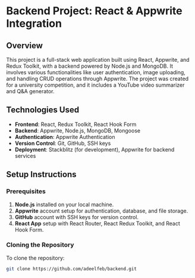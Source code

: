 # Backend Project: React & Appwrite Integration

## Overview

This project is a full-stack web application built using React, Appwrite, and Redux Toolkit, with a backend powered by Node.js and MongoDB. It involves various functionalities like user authentication, image uploading, and handling CRUD operations through Appwrite. The project was created for a university competition, and it includes a YouTube video summarizer and Q&A generator.

## Technologies Used

- **Frontend**: React, Redux Toolkit, React Hook Form
- **Backend**: Appwrite, Node.js, MongoDB, Mongoose
- **Authentication**: Appwrite Authentication
- **Version Control**: Git, GitHub, SSH keys
- **Deployment**: Stackblitz (for development), Appwrite for backend services

## Setup Instructions

### Prerequisites

1. **Node.js** installed on your local machine.
2. **Appwrite** account setup for authentication, database, and file storage.
3. **GitHub** account with SSH keys for version control.
4. **React App** setup with React Router, React Redux Toolkit, and React Hook Form.

### Cloning the Repository

To clone the repository:

```bash
git clone https://github.com/adeelfeb/backend.git
